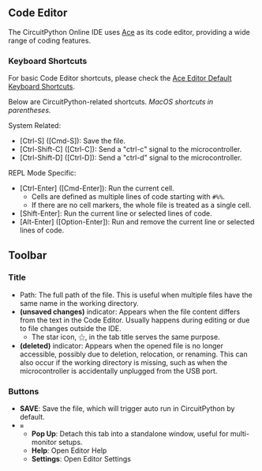 ## Code Editor
The CircuitPython Online IDE uses [Ace](https://ace.c9.io/) as its code editor, providing a wide range of coding features.

### Keyboard Shortcuts
For basic Code Editor shortcuts, please check the [Ace Editor Default Keyboard Shortcuts](https://github.com/ajaxorg/ace/wiki/Default-Keyboard-Shortcuts).

Below are CircuitPython-related shortcuts. *MacOS shortcuts in parentheses.*

System Related:
- [Ctrl-S] ([Cmd-S]): Save the file.
- [Ctrl-Shift-C] ([Ctrl-C]): Send a "ctrl-c" signal to the microcontroller.
- [Ctrl-Shift-D] ([Ctrl-D]): Send a "ctrl-d" signal to the microcontroller.

REPL Mode Specific:
- [Ctrl-Enter] ([Cmd-Enter]): Run the current cell.
    - Cells are defined as multiple lines of code starting with `#%%`.
    - If there are no cell markers, the whole file is treated as a single cell.
- [Shift-Enter]: Run the current line or selected lines of code.
- [Alt-Enter] ([Option-Enter]): Run and remove the current line or selected lines of code.

## Toolbar

### Title
- Path: The full path of the file. This is useful when multiple files have the same name in the working directory.
- **(unsaved changes)** indicator: Appears when the file content differs from the text in the Code Editor. Usually happens during editing or due to file changes outside the IDE.
    - The star icon, ⚝, in the tab title serves the same purpose.
- **(deleted)** indicator: Appears when the opened file is no longer accessible, possibly due to deletion, relocation, or renaming. This can also occur if the working directory is missing, such as when the microcontroller is accidentally unplugged from the USB port.

### Buttons
- **SAVE**: Save the file, which will trigger auto run in CircuitPython by default.
- `≡`
    - **Pop Up**: Detach this tab into a standalone window, useful for multi-monitor setups.
    - **Help**: Open Editor Help
    - **Settings**: Open Editor Settings